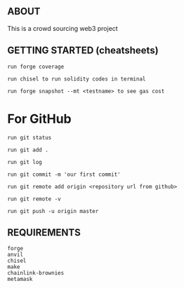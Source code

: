 ## ABOUT
This is a crowd sourcing web3 project





## GETTING STARTED (cheatsheets)
```
run forge coverage

run chisel to run solidity codes in terminal

run forge snapshot --mt <testname> to see gas cost
```

# For GitHub

```
run git status

run git add .

run git log

run git commit -m 'our first commit'

run git remote add origin <repository url from github>

run git remote -v

run git push -u origin master

```

## REQUIREMENTS
```
forge
anvil
chisel
make
chainlink-brownies
metamask
